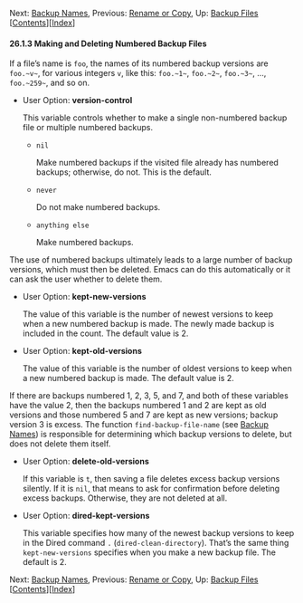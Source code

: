 

Next: [Backup Names](Backup-Names.html), Previous: [Rename or Copy](Rename-or-Copy.html), Up: [Backup Files](Backup-Files.html)   \[[Contents](index.html#SEC_Contents "Table of contents")]\[[Index](Index.html "Index")]

#### 26.1.3 Making and Deleting Numbered Backup Files

If a file’s name is `foo`, the names of its numbered backup versions are `foo.~v~`, for various integers `v`, like this: `foo.~1~`, `foo.~2~`, `foo.~3~`, …, `foo.~259~`, and so on.

*   User Option: **version-control**

    This variable controls whether to make a single non-numbered backup file or multiple numbered backups.

    *   `nil`

        Make numbered backups if the visited file already has numbered backups; otherwise, do not. This is the default.

    *   `never`

        Do not make numbered backups.

    *   `anything else`

        Make numbered backups.

The use of numbered backups ultimately leads to a large number of backup versions, which must then be deleted. Emacs can do this automatically or it can ask the user whether to delete them.

*   User Option: **kept-new-versions**

    The value of this variable is the number of newest versions to keep when a new numbered backup is made. The newly made backup is included in the count. The default value is 2.

<!---->

*   User Option: **kept-old-versions**

    The value of this variable is the number of oldest versions to keep when a new numbered backup is made. The default value is 2.

If there are backups numbered 1, 2, 3, 5, and 7, and both of these variables have the value 2, then the backups numbered 1 and 2 are kept as old versions and those numbered 5 and 7 are kept as new versions; backup version 3 is excess. The function `find-backup-file-name` (see [Backup Names](Backup-Names.html)) is responsible for determining which backup versions to delete, but does not delete them itself.

*   User Option: **delete-old-versions**

    If this variable is `t`, then saving a file deletes excess backup versions silently. If it is `nil`, that means to ask for confirmation before deleting excess backups. Otherwise, they are not deleted at all.

<!---->

*   User Option: **dired-kept-versions**

    This variable specifies how many of the newest backup versions to keep in the Dired command `.` (`dired-clean-directory`). That’s the same thing `kept-new-versions` specifies when you make a new backup file. The default is 2.

Next: [Backup Names](Backup-Names.html), Previous: [Rename or Copy](Rename-or-Copy.html), Up: [Backup Files](Backup-Files.html)   \[[Contents](index.html#SEC_Contents "Table of contents")]\[[Index](Index.html "Index")]
